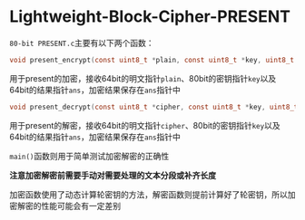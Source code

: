 # Lightweight-Block-Cipher-PRESENT

`80-bit PRESENT.c`主要有以下两个函数：

```c
void present_encrypt(const uint8_t *plain, const uint8_t *key, uint8_t *ans)
```

用于present的加密，接收64bit的明文指针`plain`、80bit的密钥指针`key`以及64bit的结果指针`ans`，加密结果保存在`ans`指针中

```c
void present_decrypt(const uint8_t *cipher, const uint8_t *key, uint8_t *ans)
```

用于present的解密，接收64bit的明文指针`cipher`、80bit的密钥指针`key`以及64bit的结果指针`ans`，加密结果保存在`ans`指针中

`main()`函数则用于简单测试加密解密的正确性

**注意加密解密前需要手动对需要处理的文本分段或补齐长度**

加密函数使用了动态计算轮密钥的方法，解密函数则提前计算好了轮密钥，所以加密解密的性能可能会有一定差别